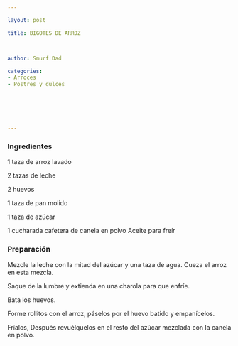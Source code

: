 ```yaml
---

layout: post

title: BIGOTES DE ARROZ



author: Smurf Dad

categories:
- Arroces
- Postres y dulces






---
```


<h3>Ingredientes</h3>

1 taza de arroz lavado

2 tazas de leche

2 huevos

1 taza de pan molido

1 taza de azúcar

1 cucharada cafetera de canela en polvo Aceite para freír

<h3>Preparación</h3>

Mezcle la leche con la mitad del azúcar y una taza de agua. Cueza el arroz en esta mezcla.

Saque de la lumbre y extienda en una charola para que enfríe.

Bata los huevos.

Forme rollitos con el arroz, páselos por el huevo batido y empanícelos.

Fríalos, Después revuélquelos en el resto del azúcar mezclada con la canela en polvo.